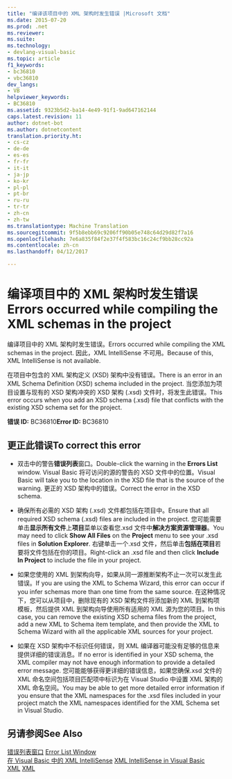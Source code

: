 ```yaml
---
title: "编译该项目中的 XML 架构时发生错误 |Microsoft 文档"
ms.date: 2015-07-20
ms.prod: .net
ms.reviewer: 
ms.suite: 
ms.technology:
- devlang-visual-basic
ms.topic: article
f1_keywords:
- bc36810
- vbc36810
dev_langs:
- VB
helpviewer_keywords:
- BC36810
ms.assetid: 9323b5d2-ba14-4e49-91f1-9ad647162144
caps.latest.revision: 11
author: dotnet-bot
ms.author: dotnetcontent
translation.priority.ht:
- cs-cz
- de-de
- es-es
- fr-fr
- it-it
- ja-jp
- ko-kr
- pl-pl
- pt-br
- ru-ru
- tr-tr
- zh-cn
- zh-tw
ms.translationtype: Machine Translation
ms.sourcegitcommit: 9f5b8ebb69c9206ff90b05e748c64d29d82f7a16
ms.openlocfilehash: 7e6a835f84f2e37f4f583bc16c24cf9bb28cc92a
ms.contentlocale: zh-cn
ms.lasthandoff: 04/12/2017

---
```

# <a name="errors-occurred-while-compiling-the-xml-schemas-in-the-project"></a><span data-ttu-id="86b56-102">编译项目中的 XML 架构时发生错误</span><span class="sxs-lookup"><span data-stu-id="86b56-102">Errors occurred while compiling the XML schemas in the project</span></span>
<span data-ttu-id="86b56-103">编译项目中的 XML 架构时发生错误。</span><span class="sxs-lookup"><span data-stu-id="86b56-103">Errors occurred while compiling the XML schemas in the project.</span></span> <span data-ttu-id="86b56-104">因此，XML IntelliSense 不可用。</span><span class="sxs-lookup"><span data-stu-id="86b56-104">Because of this, XML IntelliSense is not available.</span></span>  
  
 <span data-ttu-id="86b56-105">在项目中包含的 XML 架构定义 (XSD) 架构中没有错误。</span><span class="sxs-lookup"><span data-stu-id="86b56-105">There is an error in an XML Schema Definition (XSD) schema included in the project.</span></span> <span data-ttu-id="86b56-106">当您添加为项目设置与现有的 XSD 架构冲突的 XSD 架构 (.xsd) 文件时，将发生此错误。</span><span class="sxs-lookup"><span data-stu-id="86b56-106">This error occurs when you add an XSD schema (.xsd) file that conflicts with the existing XSD schema set for the project.</span></span>  
  
 <span data-ttu-id="86b56-107">**错误 ID:** BC36810</span><span class="sxs-lookup"><span data-stu-id="86b56-107">**Error ID:** BC36810</span></span>  
  
## <a name="to-correct-this-error"></a><span data-ttu-id="86b56-108">更正此错误</span><span class="sxs-lookup"><span data-stu-id="86b56-108">To correct this error</span></span>  
  
-   <span data-ttu-id="86b56-109">双击中的警告**错误列表**窗口。</span><span class="sxs-lookup"><span data-stu-id="86b56-109">Double-click the warning in the **Errors List** window.</span></span> <span data-ttu-id="86b56-110">Visual Basic 将可访问的源的警告的 XSD 文件中的位置。</span><span class="sxs-lookup"><span data-stu-id="86b56-110">Visual Basic will take you to the location in the XSD file that is the source of the warning.</span></span> <span data-ttu-id="86b56-111">更正的 XSD 架构中的错误。</span><span class="sxs-lookup"><span data-stu-id="86b56-111">Correct the error in the XSD schema.</span></span>  
  
-   <span data-ttu-id="86b56-112">确保所有必需的 XSD 架构 (.xsd) 文件都包括在项目中。</span><span class="sxs-lookup"><span data-stu-id="86b56-112">Ensure that all required XSD schema (.xsd) files are included in the project.</span></span> <span data-ttu-id="86b56-113">您可能需要单击**显示所有文件**上**项目**菜单以查看您.xsd 文件中**解决方案资源管理器**。</span><span class="sxs-lookup"><span data-stu-id="86b56-113">You may need to click **Show All Files** on the **Project** menu to see your .xsd files in **Solution Explorer**.</span></span> <span data-ttu-id="86b56-114">右键单击一个.xsd 文件，然后单击**包括在项目**若要将文件包括在你的项目。</span><span class="sxs-lookup"><span data-stu-id="86b56-114">Right-click an .xsd file and then click **Include In Project** to include the file in your project.</span></span>  
  
-   <span data-ttu-id="86b56-115">如果您使用的 XML 到架构向导，如果从同一源推断架构不止一次可以发生此错误。</span><span class="sxs-lookup"><span data-stu-id="86b56-115">If you are using the XML to Schema Wizard, this error can occur if you infer schemas more than one time from the same source.</span></span> <span data-ttu-id="86b56-116">在这种情况下，您可以从项目中，删除现有的 XSD 架构文件将添加新的 XML 到架构项模板，然后提供 XML 到架构向导使用所有适用的 XML 源为您的项目。</span><span class="sxs-lookup"><span data-stu-id="86b56-116">In this case, you can remove the existing XSD schema files from the project, add a new XML to Schema item template, and then provide the XML to Schema Wizard with all the applicable XML sources for your project.</span></span>  
  
-   <span data-ttu-id="86b56-117">如果在 XSD 架构中不标识任何错误，则 XML 编译器可能没有足够的信息来提供详细的错误消息。</span><span class="sxs-lookup"><span data-stu-id="86b56-117">If no error is identified in your XSD schema, the XML compiler may not have enough information to provide a detailed error message.</span></span> <span data-ttu-id="86b56-118">您可能能够获得更详细的错误信息，如果您确保.xsd 文件的 XML 命名空间包括项目匹配项中标识为在 Visual Studio 中设置 XML 架构的 XML 命名空间。</span><span class="sxs-lookup"><span data-stu-id="86b56-118">You may be able to get more detailed error information if you ensure that the XML namespaces for the .xsd files included in your project match the XML namespaces identified for the XML Schema set in Visual Studio.</span></span>  
  
## <a name="see-also"></a><span data-ttu-id="86b56-119">另请参阅</span><span class="sxs-lookup"><span data-stu-id="86b56-119">See Also</span></span>  
 <span data-ttu-id="86b56-120">[错误列表窗口](https://docs.microsoft.com/visualstudio/ide/reference/error-list-window) </span><span class="sxs-lookup"><span data-stu-id="86b56-120">[Error List Window](https://docs.microsoft.com/visualstudio/ide/reference/error-list-window) </span></span>  
<span data-ttu-id="86b56-121"> [在 Visual Basic 中的 XML IntelliSense](../../../visual-basic/programming-guide/language-features/xml/xml-intellisense.md) </span><span class="sxs-lookup"><span data-stu-id="86b56-121"> [XML IntelliSense in Visual Basic](../../../visual-basic/programming-guide/language-features/xml/xml-intellisense.md) </span></span>  
<span data-ttu-id="86b56-122"> [XML](../../../visual-basic/programming-guide/language-features/xml/index.md)</span><span class="sxs-lookup"><span data-stu-id="86b56-122"> [XML](../../../visual-basic/programming-guide/language-features/xml/index.md)</span></span>
